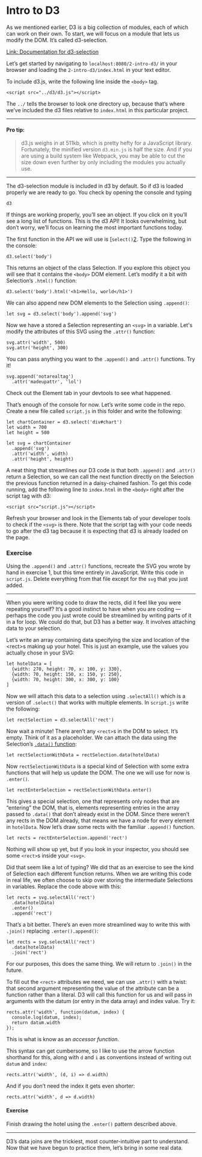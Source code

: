 # Intro to D3

As we mentioned earlier, D3 is a big collection of modules, each of which can work on their own. To start, we will focus on a module that lets us modify the DOM. It’s called d3-selection.

[Link: Documentation for d3-selection][1]

Let’s get started by navigating to `localhost:8080/2-intro-d3/` in your browser and loading the `2-intro-d3/index.html` in your text editor.

To include d3.js, write the following line inside the `<body>` tag.

	<script src="../d3/d3.js"></script>

The `../` tells the browser to look one directory up, because that’s where we’ve included the d3 files relative to `index.html` in this particular project.

----
#### Pro tip:
> d3.js weighs in at 511kb, which is pretty hefty for a JavaScript library. Fortunately, the minified version `d3.min.js` is half the size. And if you are using a build system like Webpack, you may be able to cut the size down even further by only including the modules you actually use.
----

The d3-selection module is included in d3 by default. So if d3 is loaded properly we are ready to go. You check by opening the console and typing

	d3

If things are working properly, you’ll see an object. If you click on it you’ll see a long list of functions. This is the d3 API! It looks overwhelming, but don’t worry, we’ll focus on learning the most important functions today.

The first function in the API we will use is [`select()`[2]. Type the following in the console:

	d3.select('body')

This returns an object of the class Selection. If you explore this object you will see that it contains the `<body>` DOM element. Let’s modify it a bit with Selection’s `.html()` function:

	d3.select('body').html('<h1>Hello, world</h1>')

We can also append new DOM elements to the Selection using `.append()`:

	let svg = d3.select('body').append('svg')

Now we have a stored a Selection representing an `<svg>` in a variable. Let's modify the attributes of this SVG using the `.attr()` function:

	svg.attr('width', 500)
	svg.attr('height', 300)

You can pass anything you want to the `.append()` and `.attr()` functions. Try it!

	svg.append('notarealtag')
	  .attr('madeupattr', 'lol')

Check out the Element tab in your devtools to see what happened.

That’s enough of the console for now. Let’s write some code in the repo. Create a new file called `script.js` in this folder and write the following:

	let chartContainer = d3.select('div#chart')
	let width = 700
	let height = 500

	let svg = chartContainer
	  .append('svg')
	  .attr('width', width)
	  .attr('height', height)

A neat thing that streamlines our D3 code is that both `.append()` and `.attr()` return a Selection, so we can call the next function directly on the Selection the previous function returned in a daisy-chained fashion. To get this code running, add the following line to `index.html` in the `<body>` right after the script tag with d3:

	<script src="script.js"></script>

Refresh your browser and look in the Elements tab of your developer tools to check if the `<svg>` is there. Note that the script tag with your code needs to go after the d3 tag because it is expecting that d3 is already loaded on the page.

### Exercise

Using the `.append()` and `.attr()` functions, recreate the SVG you wrote by hand in exercise 1, but this time entirely in JavaScript. Write this code in `script.js`. Delete everything from that file except for the `svg` that you just added.

----

When you were writing code to draw the rects, did it feel like you were repeating yourself? It’s a good instinct to have when you are coding — perhaps the code you just wrote could be streamlined by writing parts of it in a for loop. We could do that, but D3 has a better way. It involves attaching data to your selection.

Let’s write an array containing data specifying the size and location of the \<rect\>s making up your hotel. This is just an example, use the values you actually chose in your SVG:

	let hotelData = [
	  {width: 270, height: 70, x: 100, y: 330},
	  {width: 70, height: 150, x: 150, y: 250},
	  {width: 70, height: 300, x: 300, y: 100}
	]

Now we will attach this data to a selection using `.selectAll()` which is a version of `.select()` that works with multiple elements. In `script.js` write the following:

	let rectSelection = d3.selectAll('rect')

Now wait a minute! There aren’t any `<rect>`s in the DOM to select. It’s empty. Think of it as a placeholder. We can attach the data using the Selection’s [`.data()` function][3]:

	let rectSelectionWithData = rectSelection.data(hotelData)

Now `rectSelectionWithData` is a special kind of Selection with some extra functions that will help us update the DOM. The one we will use for now is `.enter()`.

	let rectEnterSelection = rectSelectionWithData.enter()

This gives a special selection, one that represents only nodes that are “entering” the DOM, that is, elements representing entries in the array passed to `.data()` that don’t already exist in the DOM. Since there weren’t any rects in the DOM already, that means we have a node for every element in `hotelData`. Now let’s draw some rects with the familiar `.append()` function.

	let rects = rectEnterSelection.append('rect')

Nothing will show up yet, but if you look in your inspector, you should see some `<rect>`s inside your `<svg>`.

Did that seem like a lot of typing? We did that as an exercise to see the kind of Selection each different function returns. When we are writing this code in real life, we often choose to skip over storing the intermediate Selections in variables. Replace the code above with this:

	let rects = svg.selectAll('rect')
	  .data(hotelData)
	  .enter()
	  .append('rect')

That’s a bit better. There’s an even more streamlined way to write this with `.join()` replacing `.enter().append()`:

	let rects = svg.selectAll('rect')
	  .data(hotelData)
	  .join('rect')

For our purposes, this does the same thing. We will return to `.join()` in the future.

To fill out the `<rect>` attributes we need, we can use `.attr()` with a twist: that second argument representing the value of the attribute can be a function rather than a literal. D3 will call this function for us and will pass in arguments with the datum (or entry in the data array) and index value. Try it:

	rects.attr('width', function(datum, index) {
	  console.log(datum, index);
	  return datum.width
	});

This is what is know as an *accessor function*.

This syntax can get cumbersome, so I like to use the arrow function shorthand for this, along with `d` and `i` as conventions instead of writing out `datum` and `index`:

	rects.attr('width', (d, i) => d.width)

And if you don’t need the index it gets even shorter:

	rects.attr('width', d => d.width)

#### Exercise

Finish drawing the hotel using the `.enter()` pattern described above.

----
D3’s data joins are the trickiest, most counter-intuitive part to understand. Now that we have begun to practice them, let’s bring in some real data.

[1]:	https://github.com/d3/d3-selection
[2]:	https://github.com/d3/d3-selection#select
[3]:	https://github.com/d3/d3-selection#selection_data
